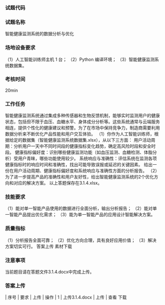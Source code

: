 ### 试题代码
### 试题名称
智能健康监测系统的数据分析与优化
### 场地设备要求
（1）人工智能训练师主机 1 台；
（2）Python 编译环境；
（3）智能健康监测系统数据集。
### 考核时间
20min
### 工作任务
智能健康监测系统通过集成多种传感器和生物反馈机制，能够实时监测用户的健康状态，包括但不限于血压、血糖水平、身体成分分析等。这些系统通常与云端服务相连，提供个性化的健康建议和预警。为了在市场中保持竞争力，制造商需要利用数据分析来不断优化产品性能和用户交互体验。
（1）你作为人工智能训练师，根据给定的数据集（智能健康监测系统数据集.xlsx），从以下三方面：
用户活动周期：分析用户一天中不同时间段的健康指标变化趋势，确定高风险时段和安全时段。
健康指标偏好度：识别哪些健康监测功能（如血压监测、血糖检测、体脂分析）受用户青睐，哪些功能使用较少。
系统响应与准确性：评估系统在监测各项健康指标时的响应时间和准确性，找出可能导致误报或延迟的关键因素。
给出一份在用户活动周期、健康指标偏好度和系统响应与准确性方面的分析报告。
（2）为了进一步提高产品的准确性和用户友好性，给出智能健康监测系统的2个优化方向和对应的解决方案。
以上答题保存在3.1.4.xlsx。
### 技能要求
（1）能对单一智能产品使用的数据进行全面分析，输出分析报告；
（2）能对单一智能产品提出优化需求；
（3）能为单一智能产品的应用设计智能解决方案。
### 质量指标
（1）分析报告全面可靠；
（2）优化方向合理，具有良好应用价值；
（3）解决方案切实可行。
答案上传 素材下载
### 注意事项
当前题目请在答题文件3.1.4.docx中完成上传。
### 答案上传
| 
序号 
| 要求 
| 上传 
| 操作 
| 1 
| 上传3.1.4.docx 
| 上传 
| 查看 下载